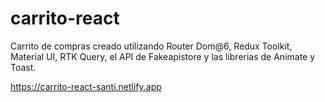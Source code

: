 # carrito-react
Carrito de compras creado utilizando Router Dom@6, Redux Toolkit, Material UI, RTK Query, el API de Fakeapistore y las librerias de Animate y Toast.

https://carrito-react-santi.netlify.app
